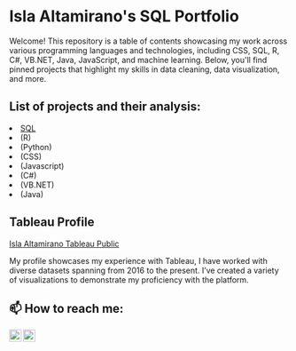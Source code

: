 <h1> Isla Altamirano's SQL Portfolio </h1>

Welcome! This repository is a table of contents showcasing my work across various programming languages and technologies, including CSS, SQL, R, C#, VB.NET, Java, JavaScript, and machine learning. Below, you'll find pinned projects that highlight my skills in data cleaning, data visualization, and more.

<h2> List of projects and their analysis: </h2>
<li> <a href="https://github.com/islajae/SQL.portfolio">SQL</a></li>
<li> (R)</li>
<li> (Python)</li>
<li> (CSS)</li>
<li> (Javascript)</li>
<li> (C#)</li>
<li> (VB.NET)</li>
<li> (Java)</li>

<h2> Tableau Profile </h2>
<a href="https://public.tableau.com/app/profile/isla.altamirano/vizzes">Isla Altamirano Tableau Public</a>

My profile showcases my experience with Tableau, I have worked with diverse datasets spanning from 2016 to the present. I’ve created a variety of visualizations to demonstrate my proficiency with the platform.

<h2> 📫 How to reach me:</h2>

[<img align="left" alt="Isla Altamirano | Email" width="22px" src="https://cdn.jsdelivr.net/npm/simple-icons@v3/icons/google.svg" />][email]
[<img align="left" alt="Isla Altamirano | LinkedIn" width="22px" src="https://cdn.jsdelivr.net/npm/simple-icons@v3/icons/linkedin.svg" />][linkedin]

[email]:  mailto:isla.altamirano94@gmail.com
[linkedin]: https://www.linkedin.com/in/isla-altamirano-04300b106/

